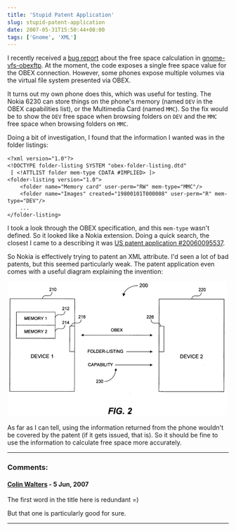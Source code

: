 ```yaml
---
title: 'Stupid Patent Application'
slug: stupid-patent-application
date: 2007-05-31T15:50:44+08:00
tags: ['Gnome', 'XML']
---
```


I recently received a [bug
report](https://bugs.launchpad.net/gnome-vfs-obexftp/+bug/116912) about
the free space calculation in
[gnome-vfs-obexftp](https://launchpad.net/gnome-vfs-obexftp). At the
moment, the code exposes a single free space value for the OBEX
connection. However, some phones expose multiple volumes via the virtual
file system presented via OBEX.

It turns out my own phone does this, which was useful for testing. The
Nokia 6230 can store things on the phone's memory (named `DEV` in the
OBEX capabilities list), or the Multimedia Card (named `MMC`). So the
fix would be to show the `DEV` free space when browsing folders on `DEV`
and the `MMC` free space when browsing folders on `MMC`.

Doing a bit of investigation, I found that the information I wanted was
in the folder listings:

    <?xml version="1.0"?>
    <!DOCTYPE folder-listing SYSTEM "obex-folder-listing.dtd"
     [ <!ATTLIST folder mem-type CDATA #IMPLIED> ]>
    <folder-listing version="1.0">
        <folder name="Memory card" user-perm="RW" mem-type="MMC"/>
        <folder name="Images" created="19800101T000008" user-perm="R" mem-type="DEV"/>
        ...
    </folder-listing>

I took a look through the OBEX specification, and this `mem-type` wasn't
defined. So it looked like a Nokia extension. Doing a quick search, the
closest I came to a describing it was [US patent application
\#20060095537](http://www.freepatentsonline.com/20060095537.html "Memory association to folder information").

So Nokia is effectively trying to patent an XML attribute. I'd seen a
lot of bad patents, but this seemed particularly weak. The patent
application even comes with a useful diagram explaining the invention:

![Figure 2](figure-2.png)

As far as I can tell, using the information returned from the phone
wouldn't be covered by the patent (if it gets issued, that is). So it
should be fine to use the information to calculate free space more
accurately.

---
### Comments:
#### [Colin Walters](http://cgwalters.livejournal.com) - <time datetime="2007-06-01 00:09:31">5 Jun, 2007</time>

The first word in the title here is redundant =)

But that one is particularly good for sure.

---
